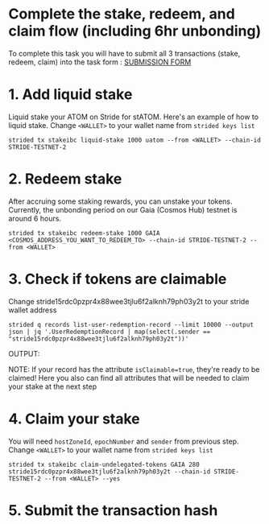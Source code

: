 # Complete the stake, redeem, and claim flow (including 6hr unbonding)

To complete this task you will have to submit all 3 transactions (stake, redeem, claim) into the task form : [SUBMISSION FORM](https://forms.gle/urhJDEkqfMM9h1367)

# 1. Add liquid stake

Liquid stake your ATOM on Stride for stATOM. Here's an example of how to liquid stake. Change `<WALLET>` to your wallet name from `strided keys list`

```
strided tx stakeibc liquid-stake 1000 uatom --from <WALLET> --chain-id STRIDE-TESTNET-2
```

# 2. Redeem stake
After accruing some staking rewards, you can unstake your tokens. Currently, the unbonding period on our Gaia (Cosmos Hub) testnet is around 6 hours.
```
strided tx stakeibc redeem-stake 1000 GAIA <COSMOS_ADDRESS_YOU_WANT_TO_REDEEM_TO> --chain-id STRIDE-TESTNET-2 --from <WALLET>
```

# 3. Check if tokens are claimable
Change stride15rdc0pzpr4x88wee3tjlu6f2alknh79ph03y2t to your stride wallet address
```
strided q records list-user-redemption-record --limit 10000 --output json | jq '.UserRedemptionRecord | map(select(.sender == "stride15rdc0pzpr4x88wee3tjlu6f2alknh79ph03y2t"))'
```
OUTPUT:

NOTE:
If your record has the attribute `isClaimable=true`, they're ready to be claimed!
Here you also can find all attributes that will be needed to claim your stake at the next step

# 4. Claim your stake
You will need `hostZoneId`, `epochNumber` and `sender` from previous step. Change `<WALLET>` to your wallet name from `strided keys list`
```
strided tx stakeibc claim-undelegated-tokens GAIA 280 stride15rdc0pzpr4x88wee3tjlu6f2alknh79ph03y2t --chain-id STRIDE-TESTNET-2 --from <WALLET> --yes
```
# 5. Submit the transaction hash

